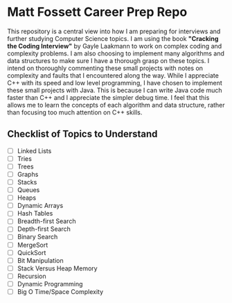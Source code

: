 # Matt Fossett Career Prep Repo

This repository is a central view into how I am preparing for interviews and further studying Computer Science topics. I am using the book **"Cracking the Coding Interview"** by Gayle Laakmann to work on complex coding and complexity problems. I am also choosing to implement many algorithms and data structures to make sure I have a thorough grasp on these topics. I intend on thoroughly commenting these small projects with notes on complexity and faults that I encountered along the way. While I appreciate C++ with its speed and low level programming, I have chosen to implement these small projects with Java. This is because I can write Java code much faster than C++ and I appreciate the simpler debug time. I feel that this allows me to learn the concepts of each algorithm and data structure, rather than focusing too much attention on C++ skills. 

## Checklist of Topics to Understand

- [ ] Linked Lists
- [ ] Tries
- [ ] Trees
- [ ] Graphs
- [ ] Stacks 
- [ ] Queues
- [ ] Heaps
- [ ] Dynamic Arrays 
- [ ] Hash Tables
- [ ] Breadth-first Search
- [ ] Depth-first Search
- [ ] Binary Search
- [ ] MergeSort
- [ ] QuickSort
- [ ] Bit Manipulation
- [ ] Stack Versus Heap Memory
- [ ] Recursion
- [ ] Dynamic Programming
- [ ] Big O Time/Space Complexity
